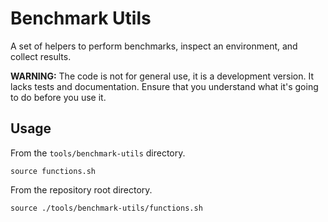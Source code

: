 # Benchmark Utils

A set of helpers to perform benchmarks, inspect an environment, and collect results.

**WARNING:** The code is not for general use, it is a development version.
It lacks tests and documentation.
Ensure that you understand what it's going to do before you use it. 

## Usage

From the `tools/benchmark-utils` directory.

```shell
source functions.sh
```
 
From the repository root directory.

```shell
source ./tools/benchmark-utils/functions.sh
```
